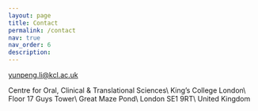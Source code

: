 ```yaml
---
layout: page
title: Contact
permalink: /contact
nav: true
nav_order: 6
description: 
---
```


[<i class="fas fa-envelope"></i> yunpeng.li@kcl.ac.uk](mailto:yunpeng.li@kcl.ac.uk)

Centre for Oral, Clinical & Translational Sciences\\
King’s College London\\
Floor 17 Guys Tower\\
Great Maze Pond\\
London SE1 9RT\\
United Kingdom

